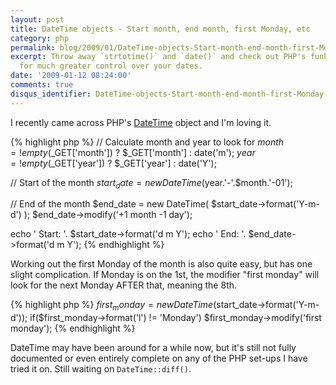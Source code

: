 ```yaml
---
layout: post
title: DateTime objects - Start month, end month, first Monday, etc
category: php
permalink: blog/2009/01/DateTime-objects-Start-month-end-month-first-Monday-etc
excerpt: Throw away `strtotime()` and `date()` and check out PHP's funky DateTime objects
  for much greater control over your dates.
date: '2009-01-12 08:24:00'
comments: true
disqus_identifier: DateTime-objects-Start-month-end-month-first-Monday-etc
---
```


I recently came across PHP's [DateTime](http://uk3.php.net/manual/en/class.datetime.php) object and I'm loving it.

{% highlight php %}
// Calculate month and year to look for
$month = !empty($_GET['month']) ? $_GET['month'] : date('m');
$year = !empty($_GET['year']) ? $_GET['year'] : date('Y');

// Start of the month
$start_date = new DateTime($year.'-'.$month.'-01');

// End of the month
$end_date = new DateTime( $start_date->format('Y-m-d') );
$end_date->modify('+1 month -1 day');

echo ' Start: '. $start_date->format('d m Y');
echo ' End: '. $end_date->format('d m Y');
{% endhighlight %}

Working out the first Monday of the month is also quite easy, but has one slight complication. If Monday is on the 1st, the modifier "first monday" will look for the next Monday AFTER that, meaning the 8th.

{% highlight php %}
$first_monday = new DateTime($start_date->format('Y-m-d'));
if($first_monday->format('l') != 'Monday') $first_monday->modify('first monday');
{% endhighlight %}

DateTime may have been around for a while now, but it's still not fully documented or even entirely complete on any of the PHP set-ups I have tried it on. Still waiting on `DateTime::diff()`.

